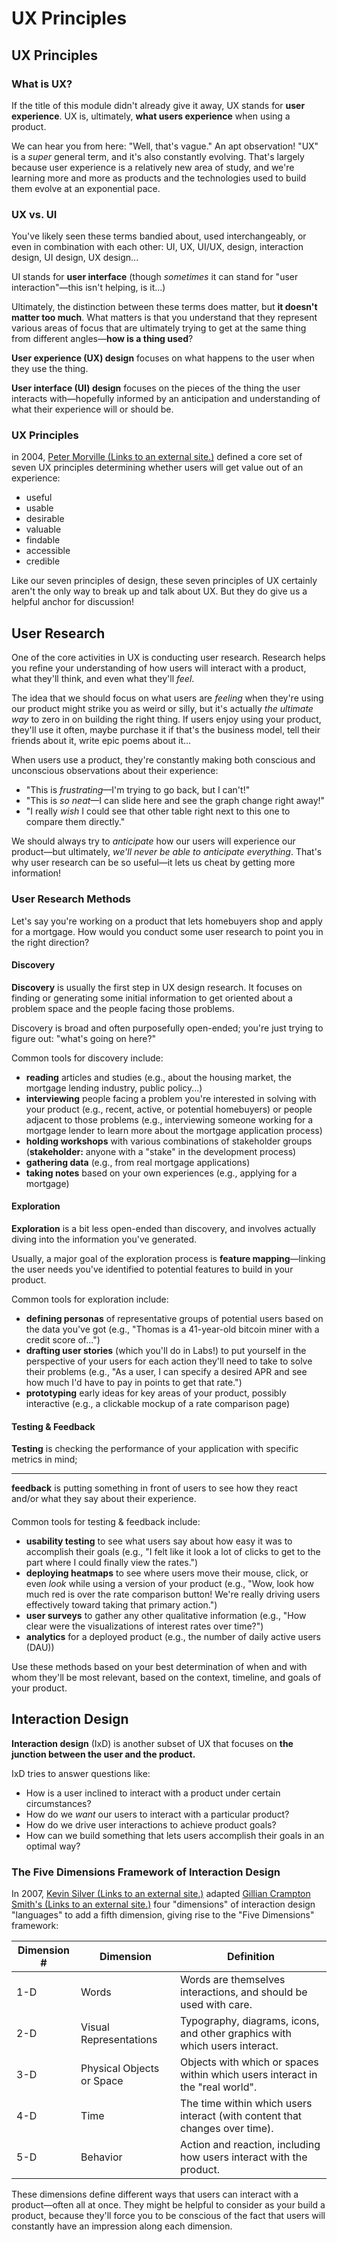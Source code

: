 # UX Principles

## UX Principles

### What is UX?

If the title of this module didn't already give it away, UX stands for **user experience**. UX is, ultimately, **what users experience** when using a product.

We can hear you from here: "Well, that's vague." An apt observation! "UX" is a _super_ general term, and it's also constantly evolving. That's largely because user experience is a relatively new area of study, and we're learning more and more as products and the technologies used to build them evolve at an exponential pace.

### UX vs. UI

You've likely seen these terms bandied about, used interchangeably, or even in combination with each other: UI, UX, UI/UX, design, interaction design, UI design, UX design...

UI stands for **user interface** (though _sometimes_ it can stand for "user interaction"—this isn't helping, is it...)

Ultimately, the distinction between these terms does matter, but **it doesn't matter too much**. What matters is that you understand that they represent various areas of focus that are ultimately trying to get at the same thing from different angles—**how is a thing used**?

**User experience (UX) design** focuses on what happens to the user when they use the thing.

**User interface (UI) design** focuses on the pieces of the thing the user interacts with—hopefully informed by an anticipation and understanding of what their experience will or should be.

### UX Principles

in 2004, [Peter Morville (Links to an external site.)](http://semanticstudios.com/user\_experience\_design/) defined a core set of seven UX principles determining whether users will get value out of an experience:

* useful
* usable
* desirable
* valuable
* findable
* accessible
* credible

Like our seven principles of design, these seven principles of UX certainly aren't the only way to break up and talk about UX. But they do give us a helpful anchor for discussion!





## User Research

One of the core activities in UX is conducting user research. Research helps you refine your understanding of how users will interact with a product, what they'll think, and even what they'll _feel_.

The idea that we should focus on what users are _feeling_ when they're using our product might strike you as weird or silly, but it's actually _the ultimate way_ to zero in on building the right thing. If users enjoy using your product, they'll use it often, maybe purchase it if that's the business model, tell their friends about it, write epic poems about it...

When users use a product, they're constantly making both conscious and unconscious observations about their experience:

* "This is _frustrating_—I'm trying to go back, but I can't!"
* "This is _so neat_—I can slide here and see the graph change right away!"
* "I really _wish_ I could see that other table right next to this one to compare them directly."

We should always try to _anticipate_ how our users will experience our product—but ultimately, _we'll never be able to anticipate everything_. That's why user research can be so useful—it lets us cheat by getting more information!

### User Research Methods

Let's say you're working on a product that lets homebuyers shop and apply for a mortgage. How would you conduct some user research to point you in the right direction?

#### Discovery

**Discovery** is usually the first step in UX design research. It focuses on finding or generating some initial information to get oriented about a problem space and the people facing those problems.

Discovery is broad and often purposefully open-ended; you're just trying to figure out: "what's going on here?"

Common tools for discovery include:

* **reading** articles and studies (e.g., about the housing market, the mortgage lending industry, public policy...)
* **interviewing** people facing a problem you're interested in solving with your product (e.g., recent, active, or potential homebuyers) or people adjacent to those problems (e.g., interviewing someone working for a mortgage lender to learn more about the mortgage application process)
* **holding workshops** with various combinations of stakeholder groups (**stakeholder:** anyone with a "stake" in the development process)
* **gathering data** (e.g., from real mortgage applications)
* **taking notes** based on your own experiences (e.g., applying for a mortgage)

#### Exploration

**Exploration** is a bit less open-ended than discovery, and involves actually diving into the information you've generated.

Usually, a major goal of the exploration process is **feature mapping**—linking the user needs you've identified to potential features to build in your product.

Common tools for exploration include:

* **defining personas** of representative groups of potential users based on the data you've got (e.g., "Thomas is a 41-year-old bitcoin miner with a credit score of...")
* **drafting user stories** (which you'll do in Labs!) to put yourself in the perspective of your users for each action they'll need to take to solve their problems (e.g., "As a user, I can specify a desired APR and see how much I'd have to pay in points to get that rate.")
* **prototyping** early ideas for key areas of your product, possibly interactive (e.g., a clickable mockup of a rate comparison page)

#### Testing & Feedback

**Testing** is checking the performance of your application with specific metrics in mind;&#x20;

****

**feedback** is putting something in front of users to see how they react and/or what they say about their experience.

####

Common tools for testing & feedback include:

* **usability testing** to see what users say about how easy it was to accomplish their goals (e.g., "I felt like it look a lot of clicks to get to the part where I could finally view the rates.")
* **deploying heatmaps** to see where users move their mouse, click, or even _look_ while using a version of your product (e.g., "Wow, look how much red is over the rate comparison button! We're really driving users effectively toward taking that primary action.")
* **user surveys** to gather any other qualitative information (e.g., "How clear were the visualizations of interest rates over time?")
* **analytics** for a deployed product (e.g., the number of daily active users (DAU))

Use these methods based on your best determination of when and with whom they'll be most relevant, based on the context, timeline, and goals of your product.





## Interaction Design

**Interaction design** (IxD) is another subset of UX that focuses on **the junction between the user and the product.**

IxD tries to answer questions like:

* How is a user inclined to interact with a product under certain circumstances?
* How do we _want_ our users to interact with a particular product?
* How do we drive user interactions to achieve product goals?
* How can we build something that lets users accomplish their goals in an optimal way?

### The Five Dimensions Framework of Interaction Design

In 2007, [Kevin Silver (Links to an external site.)](https://www.uxmatters.com/mt/archives/2007/07/what-puts-the-design-in-interaction-design.php) adapted [Gillian Crampton Smith's (Links to an external site.)](http://feiramoderna.net/download/pos-positivo/MOGGRIDGE-Bill/DesigningInteractions\_00\_foreword.pdf) four "dimensions" of interaction design "languages" to add a fifth dimension, giving rise to the "Five Dimensions" framework:

&#x20;

| Dimension # | Dimension                 | Definition                                                                    |
| ----------- | ------------------------- | ----------------------------------------------------------------------------- |
| 1-D         | Words                     | Words are themselves interactions, and should be used with care.              |
| 2-D         | Visual Representations    | Typography, diagrams, icons, and other graphics with which users interact.    |
| 3-D         | Physical Objects or Space | Objects with which or spaces within which users interact in the "real world". |
| 4-D         | Time                      | The time within which users interact (with content that changes over time).   |
| 5-D         | Behavior                  | Action and reaction, including how users interact with the product.           |

&#x20;

These dimensions define different ways that users can interact with a product—often all at once. They might be helpful to consider as your build a product, because they'll force you to be conscious of the fact that users will constantly have an impression along each dimension.









